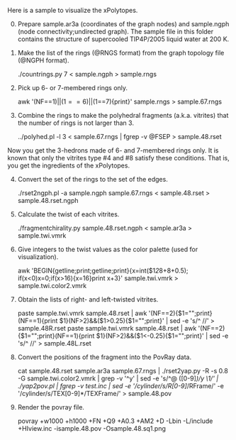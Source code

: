 Here is a sample to visualize the xPolytopes.

0) Prepare sample.ar3a (coordinates of the graph nodes) and sample.ngph (node connectivity;undirected graph).  The sample file in this folder contains the structure of supercooled TIP4P/2005 liquid water at 200 K.

1) Make the list of the rings (@RNGS format) from the graph topology
file (@NGPH format).

    ./countrings.py 7 < sample.ngph > sample.rngs

2) Pick up 6- or 7-membered rings only.

    awk '(NF==1)||($1==6)||($1==7){print}' sample.rngs > sample.67.rngs

3) Combine the rings to make the polyhedral fragments
(a.k.a. vitrites)  that the number of rings is not larger than 3.

    ../polyhed.pl -l 3 < sample.67.rngs | fgrep -v @FSEP > sample.48.rset

Now you get the 3-hedrons made of 6- and 7-membered rings only.  It is
known that only the vitrites type #4 and #8 satisfy these conditions.
That is, you get the ingredients of the xPolytopes.

4) Convert the set of the rings to the set of the edges.

    ./rset2ngph.pl -a sample.ngph sample.67.rngs < sample.48.rset > sample.48.rset.ngph

5) Calculate the twist of each vitrites.

    ./fragmentchirality.py sample.48.rset.ngph < sample.ar3a > sample.twi.vmrk
	
6) Give integers to the twist values as the color palette (used for visualization).

    awk 'BEGIN{getline;print;getline;print}{x=int($1*2*8+8+0.5); if(x<0)x=0;if(x>16){x=16}print x+3}' sample.twi.vmrk > sample.twi.color2.vmrk

7) Obtain the lists of right- and left-twisted vitrites.

    paste sample.twi.vmrk sample.48.rset | awk '(NF==2){$1="";print}(NF==1){print $1}(NF>2)&&($1>0.25){$1="";print}' | sed -e 's/^ //' > sample.48R.rset
    paste sample.twi.vmrk sample.48.rset | awk '(NF==2){$1="";print}(NF==1){print $1}(NF>2)&&($1<-0.25){$1="";print}' | sed -e 's/^ //' > sample.48L.rset

8) Convert the positions of the fragment into the PovRay data.

    cat sample.48.rset sample.ar3a sample.67.rngs  | ./rset2yap.py -R -s 0.8 -G sample.twi.color2.vmrk |  grep -v '^y' | sed -e 's/^@ \([0-9]*\)/y \1/' | ./yap2pov.pl | fgrep -v test.inc |  sed -e '/cylinder/s/R[0-9]*/RFrame/' -e '/cylinder/s/TEX[0-9]*/TEXFrame/' > sample.48.pov

9) Render the povray file.

    povray +w1000 +h1000 +FN     +Q9  +A0.3 +AM2   +D -Lbin -L/include +HIview.inc -isample.48.pov -Osample.48.sq1.png

